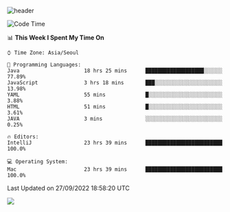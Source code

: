 ![header](https://capsule-render.vercel.app/api?type=Egg&color=timeAuto&height=300&section=header&text=PoPo&fontSize=90&animation=fadeIn)

  <!--START_SECTION:waka-->
![Code Time](http://img.shields.io/badge/Code%20Time-184%20hrs%2011%20mins-blue)

📊 **This Week I Spent My Time On** 

```text
⌚︎ Time Zone: Asia/Seoul

💬 Programming Languages: 
Java                     18 hrs 25 mins      ███████████████████░░░░░░   77.89% 
JavaScript               3 hrs 18 mins       ███░░░░░░░░░░░░░░░░░░░░░░   13.98% 
YAML                     55 mins             █░░░░░░░░░░░░░░░░░░░░░░░░   3.88% 
HTML                     51 mins             █░░░░░░░░░░░░░░░░░░░░░░░░   3.61% 
JAVA                     3 mins              ░░░░░░░░░░░░░░░░░░░░░░░░░   0.25%

🔥 Editors: 
IntelliJ                 23 hrs 39 mins      █████████████████████████   100.0%

💻 Operating System: 
Mac                      23 hrs 39 mins      █████████████████████████   100.0%

```


 Last Updated on 27/09/2022 18:58:20 UTC
<!--END_SECTION:waka-->



<img src="https://capsule-render.vercel.app/api?type=Egg&color=timeAuto&height=300&section=footer&text=PoPo&fontSize=90&animation=fadeIn&reversal=true" />
